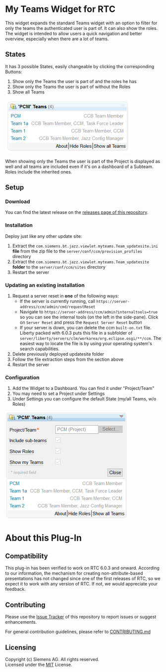 # My Teams Widget for RTC

This widget expands the standard Teams widget with an option to filter
for only the teams the authenticated user is part of. It can also show the roles.
The widget is intended to allow users a quick navigation and better overview, especially
when there are a lot of teams.

## States

It has 3 possible States, easily changeable by clicking the corresponding Buttons:
1. Show only the Teams the user is part of and the roles he has
2. Show only the Teams the user is part of without the Roles
3. Show all Teams

![Example Widget](resources/images/MyTeamsWRoles.PNG "The widget showing only 'my' Teams and Roles")

When showing only the Teams the user is part of the Project is displayed as well and all teams are included even if it's on a dashboard of a Subteam.
 Roles include the inherited ones.


## Setup

### Download
You can find the latest release on the [releases page of this repository](../../realeases).

### Installation
Deploy just like any other update site:

1. Extract the `com.siemens.bt.jazz.viewlet.myteams.Team_updatesite.ini` **file** from the zip file to the `server/conf/ccm/provision_profiles` directory
2. Extract the `com.siemens.bt.jazz.viewlet.myteams.Team_updatesite` **folder** to the `server/conf/ccm/sites` directory
3. Restart the server

### Updating an existing installation
1. Request a server reset in **one** of the following ways:
    * If the server is currently running, call `https://server-address/ccm/admin/cmd/requestReset`
    * Navigate to `https://server-address/ccm/admin?internaltools=true` so you can see the internal tools (on the left in the side-pane).
     Click on `Server Reset` and press the `Request Server Reset` button
    * If your server is down, you can delete the ccm `built-on.txt` file.
     Liberty packed with 6.0.3 puts this file in a subfolder of `server/liberty/servers/clm/workarea/org.eclipse.osgi/**/ccm`. The easiest way to locate the file is by using your operating system's search capabilities.
2. Delete previously deployed updatesite folder
3. Follow the file extraction steps from the section above
4. Restart the server

### Configuration

1. Add the Widget to a Dashboard. You can find it under "Project/Team"
2. You may need to set a Project under Settings
3. Under Settings you can configure the default State (my/all Teams, w/o Roles)

![Settings](resources/images/Settings.PNG "The Settings(click red triangle to get there)")

# About this Plug-In
## Compatibility
This plug-in has been verified to work on RTC 6.0.3 and onward. According to our information, the mechanism for creating non-attribute-based presentations has not changed since one of the first releases of RTC, so we expect it to work with any version of RTC. If not, we would appreciate your feedback.

## Contributing
Please use the [Issue Tracker](../../issues) of this repository to report issues or suggest enhancements.

For general contribution guidelines, please refer to [CONTRIBUTING.md](https://github.com/jazz-community/welcome/blob/master/CONTRIBUTING.md)

## Licensing
Copyright (c) Siemens AG. All rights reserved.<br>
Licensed under the [MIT](./LICENSE) License.
